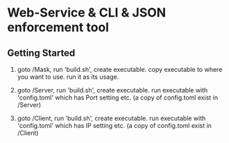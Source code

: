 # Web-Service & CLI & JSON enforcement tool

## Getting Started

1. goto /Mask, run 'build.sh', create executable.
   copy executable to where you want to use.
   run it as its usage.

2. goto /Server, run 'build.sh', create executable.
   run executable with 'config.toml' which has Port setting etc. (a copy of config.toml exist in /Server)

3. goto /Client, run 'build.sh', create executable.
   run executable with 'config.toml' which has IP setting etc. (a copy of config.toml exist in /Client)
